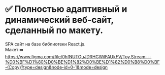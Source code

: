 # :white_check_mark: Полностью адаптивный и динамический веб-сайт, сделанный по макету.

SPA сайт на базе библиотеки React.js.  
Макет ➡️ https://www.figma.com/file/0hfNUTOuJDRHGWilFAUkFV/Toy.Stream---%D0%BF%D1%80%D0%BE%D1%82%D0%BE%D1%82%D0%B8%D0%BF-(Copy)?type=design&node-id=0-1&mode=design
